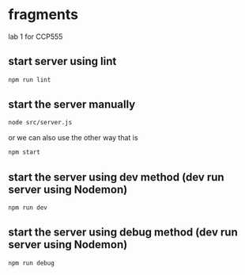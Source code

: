 # fragments

lab 1 for CCP555

## start server using lint

```sh
npm run lint
```

## start the server manually

```sh
node src/server.js
```

or we can also use the other way that is

```sh
npm start
```

## start the server using dev method (dev run server using Nodemon)

```sh
npm run dev
```

## start the server using debug method (dev run server using Nodemon)

```sh
npm run debug
```
